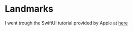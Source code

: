 # Landmarks
I went trough the SwiftUI tutorial provided by Apple at [here](https://developer.apple.com/tutorials/swiftui)
